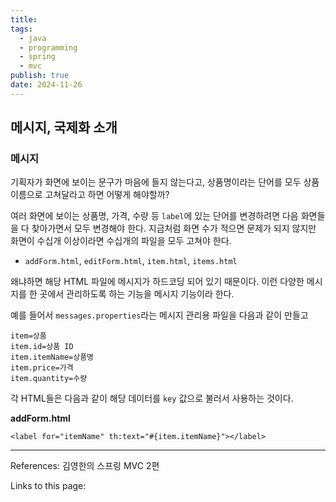 ```yaml
---
title: 
tags:
  - java
  - programming
  - spring
  - mvc
publish: true
date: 2024-11-26
---
```

## 메시지, 국제화 소개

### 메시지
기획자가 화면에 보이는 문구가 마음에 들지 않는다고, 상품명이라는 단어를 모두 상품이름으로 고쳐달라고 하면 어떻게 해야할까?

여러 화면에 보이는 상품명, 가격, 수량 등 `label`에 있는 단어를 변경하려면 다음 화면들을 다 찾아가면서 모두 변경해야 한다. 지금처럼 화면 수가 적으면 문제가 되지 않지만 화면이 수십개 이상이라면 수십개의 파일을 모두 고쳐야 한다.

- `addForm.html`, `editForm.html`, `item.html`, `items.html`

왜냐하면 해당 HTML 파일에 메시지가 하드코딩 되어 있기 때문이다. 이런 다양한 메시지를 한 곳에서 관리하도록 하는 기능을 메시지 기능이라 한다.

예를 들어서 `messages.properties`라는 메시지 관리용 파일을 다음과 같이 만들고
```
item=상품
item.id=상품 ID
item.itemName=상품명
item.price=가격
item.quantity=수량
```

각 HTML들은 다음과 같이 해당 데이터를 `key` 값으로 불러서 사용하는 것이다.

**addForm.html**

`<label for="itemName" th:text="#{item.itemName}"></label>`

---
References: 김영한의 스프링 MVC 2편

Links to this page: 